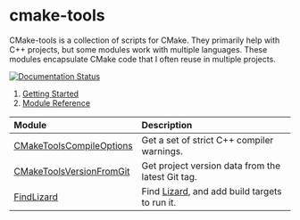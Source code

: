 # cmake-tools

CMake-tools is a collection of scripts for CMake.
They primarily help with C++ projects, but some modules work with multiple languages.
These modules encapsulate CMake code that I often reuse in multiple projects.

[![Documentation Status](https://readthedocs.org/projects/cmake-tools/badge/?version=latest)](https://cmake-tools.readthedocs.io/en/latest/?badge=latest)

1. [Getting Started](https://cmake-tools.readthedocs.io/en/latest/getting_started.html)
1. [Module Reference](file:///home/brendan/repositories/cmake-tools/documentation/build/html/index.html#module-reference)

| Module | Description |
|:---|:---|
| [CMakeToolsCompileOptions](file:///home/brendan/repositories/cmake-tools/documentation/build/html/cmake_tools_compile_options.html) | Get a set of strict C++ compiler warnings. |
| [CMakeToolsVersionFromGit](file:///home/brendan/repositories/cmake-tools/documentation/build/html/cmake_tools_version_from_git.html) | Get project version data from the latest Git tag. |
| [FindLizard](file:///home/brendan/repositories/cmake-tools/documentation/build/html/find_lizard.html) | Find [Lizard](https://github.com/terryyin/lizard/), and add build targets to run it. |
